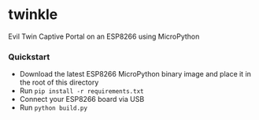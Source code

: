 # twinkle

Evil Twin Captive Portal on an ESP8266 using MicroPython

### Quickstart

- Download the latest ESP8266 MicroPython binary image and place it in the root of this directory
- Run `pip install -r requirements.txt`
- Connect your ESP8266 board via USB
- Run `python build.py`